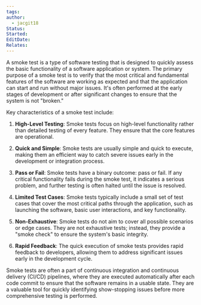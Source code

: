 ```yaml
---
tags: 
author:
  - jacgit18
Status: 
Started: 
EditDate: 
Relates:
---
```

A smoke test is a type of software testing that is designed to quickly assess the basic functionality of a software application or system. The primary purpose of a smoke test is to verify that the most critical and fundamental features of the software are working as expected and that the application can start and run without major issues. It's often performed at the early stages of development or after significant changes to ensure that the system is not "broken."  
  
Key characteristics of a smoke test include:  
  
1. **High-Level Testing**: Smoke tests focus on high-level functionality rather than detailed testing of every feature. They ensure that the core features are operational.  
  
2. **Quick and Simple**: Smoke tests are usually simple and quick to execute, making them an efficient way to catch severe issues early in the development or integration process.  
  
3. **Pass or Fail**: Smoke tests have a binary outcome: pass or fail. If any critical functionality fails during the smoke test, it indicates a serious problem, and further testing is often halted until the issue is resolved.  
  
4. **Limited Test Cases**: Smoke tests typically include a small set of test cases that cover the most critical paths through the application, such as launching the software, basic user interactions, and key functionality.  
  
5. **Non-Exhaustive**: Smoke tests do not aim to cover all possible scenarios or edge cases. They are not exhaustive tests; instead, they provide a "smoke check" to ensure the system's basic integrity.  
  
6. **Rapid Feedback**: The quick execution of smoke tests provides rapid feedback to developers, allowing them to address significant issues early in the development cycle.  
  
Smoke tests are often a part of continuous integration and continuous delivery (CI/CD) pipelines, where they are executed automatically after each code commit to ensure that the software remains in a usable state. They are a valuable tool for quickly identifying show-stopping issues before more comprehensive testing is performed.